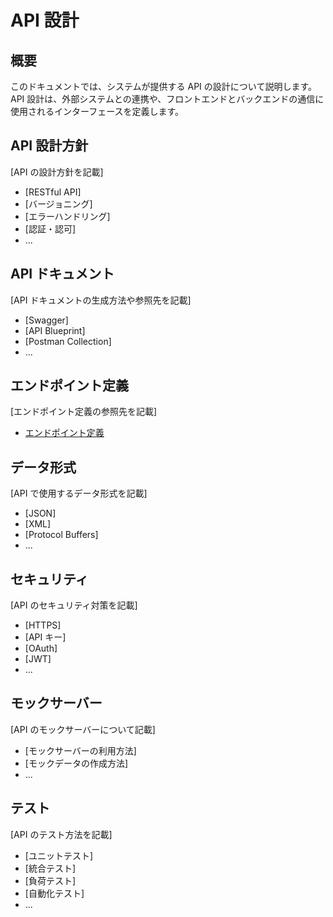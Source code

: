 # API 設計

## 概要

このドキュメントでは、システムが提供する API の設計について説明します。  
API 設計は、外部システムとの連携や、フロントエンドとバックエンドの通信に使用されるインターフェースを定義します。

## API 設計方針

[API の設計方針を記載]

- [RESTful API]
- [バージョニング]
- [エラーハンドリング]
- [認証・認可]
- ...

## API ドキュメント

[API ドキュメントの生成方法や参照先を記載]

- [Swagger]
- [API Blueprint]
- [Postman Collection]
- ...

## エンドポイント定義

[エンドポイント定義の参照先を記載]

- [エンドポイント定義](./01.エンドポイント定義/README.md)

## データ形式

[API で使用するデータ形式を記載]

- [JSON]
- [XML]
- [Protocol Buffers]
- ...

## セキュリティ

[API のセキュリティ対策を記載]

- [HTTPS]
- [API キー]
- [OAuth]
- [JWT]
- ...

## モックサーバー

[API のモックサーバーについて記載]

- [モックサーバーの利用方法]
- [モックデータの作成方法]
- ...

## テスト

[API のテスト方法を記載]

- [ユニットテスト]
- [統合テスト]
- [負荷テスト]
- [自動化テスト]
- ...
